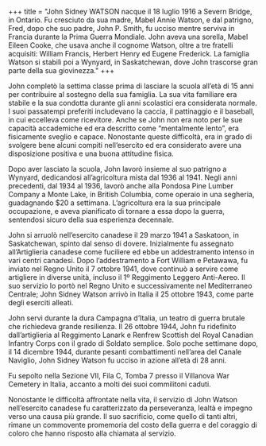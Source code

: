 +++
title = "John Sidney WATSON nacque il 18 luglio 1916 a Severn Bridge, in Ontario. Fu cresciuto da sua madre, Mabel Annie Watson, e dal patrigno, Fred, dopo che suo padre, John P. Smith, fu ucciso mentre serviva in Francia durante la Prima Guerra Mondiale. John aveva una sorella, Mabel Eileen Cooke, che usava anche il cognome Watson, oltre a tre fratelli acquisiti: William Francis, Herbert Henry ed Eugene Frederick. La famiglia Watson si stabilì poi a Wynyard, in Saskatchewan, dove John trascorse gran parte della sua giovinezza."
+++


John completò la settima classe prima di lasciare la scuola all’età di 15 anni per contribuire al sostegno della sua famiglia. La sua vita familiare era stabile e la sua condotta durante gli anni scolastici era considerata normale. I suoi passatempi preferiti includevano la caccia, il pattinaggio e il baseball, in cui eccelleva come ricevitore. Anche se John non era noto per le sue capacità accademiche ed era descritto come “mentalmente lento”, era fisicamente sveglio e capace. Nonostante queste difficoltà, era in grado di svolgere bene alcuni compiti nell’esercito ed era considerato avere una disposizione positiva e una buona attitudine fisica.

Dopo aver lasciato la scuola, John lavorò insieme al suo patrigno a Wynyard, dedicandosi all’agricoltura mista dal 1936 al 1941. Negli anni precedenti, dal 1934 al 1936, lavorò anche alla Pondosa Pine Lumber Company a Monte Lake, in British Columbia, come operaio in una segheria, guadagnando $20 a settimana. L’agricoltura era la sua principale occupazione, e aveva pianificato di tornare a essa dopo la guerra, sentendosi sicuro della sua esperienza decennale.

John si arruolò nell’esercito canadese il 29 marzo 1941 a Saskatoon, in Saskatchewan, spinto dal senso di dovere. Inizialmente fu assegnato all’Artiglieria canadese come fuciliere ed ebbe un addestramento intenso in vari centri canadesi. Dopo l’addestramento a Fort William e Petawawa, fu inviato nel Regno Unito il 7 ottobre 1941, dove continuò a servire come artigliere in diverse unità, incluso il 1º Reggimento Leggero Anti-Aereo. Il suo servizio lo portò nel Regno Unito e successivamente nel Mediterraneo Centrale; John Sidney Watson arrivò in Italia il 25 ottobre 1943, come parte degli eserciti alleati.

John servì durante la dura Campagna d’Italia, un teatro di guerra brutale che richiedeva grande resilienza. Il 26 ottobre 1944, John fu ridefinito dall’artiglieria al Reggimento Lanark e Renfrew Scottish del Royal Canadian Infantry Corps con il grado di Soldato semplice. 
Solo poche settimane dopo, il 14 dicembre 1944, durante pesanti combattimenti nell’area del Canale Naviglio, John Sidney Watson fu ucciso in azione all’età di 28 anni.

Fu sepolto nella Sezione VII, Fila C, Tomba 7 presso il Villanova War Cemetery in Italia, accanto a molti dei suoi commilitoni caduti.

Nonostante le difficoltà affrontate nella vita, il servizio di John Watson nell’esercito canadese fu caratterizzato da perseveranza, lealtà e impegno verso una causa più grande. Il suo sacrificio, come quello di tanti altri, rimane un commovente promemoria del costo della guerra e del coraggio di coloro che hanno risposto alla chiamata al servizio.
